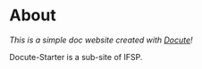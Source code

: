 # About

*This is a simple doc website created with [Docute](https://docute.org)!*



Docute-Starter is a sub-site of IFSP.

